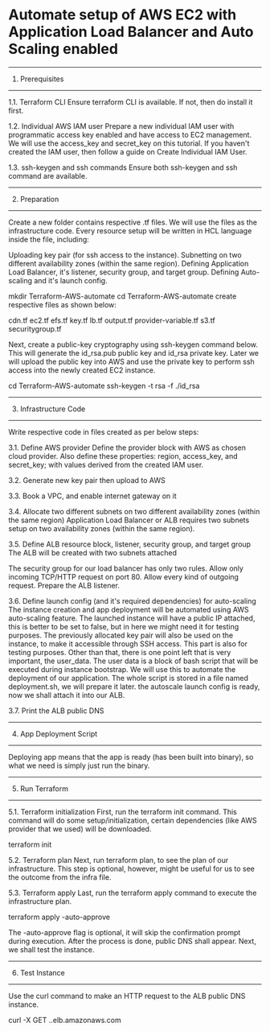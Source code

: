 # Automate setup of AWS EC2 with Application Load Balancer and Auto Scaling enabled
------------------------------------
1. Prerequisites
------------------------------------

1.1. Terraform CLI
Ensure terraform CLI is available. If not, then do install it first.

1.2. Individual AWS IAM user
Prepare a new individual IAM user with programmatic access key enabled and have access to EC2 management. We will use the access_key and secret_key on this tutorial. If you haven't created the IAM user, then follow a guide on Create Individual IAM User.

1.3. ssh-keygen and ssh commands
Ensure both ssh-keygen and ssh command are available.

------------------------------------
2. Preparation
------------------------------------

Create a new folder contains respective .tf files. We will use the files as the infrastructure code. Every resource setup will be written in HCL language inside the file, including:

Uploading key pair (for ssh access to the instance).
Subnetting on two different availability zones (within the same region).
Defining Application Load Balancer, it's listener, security group, and target group.
Defining Auto-scaling and it's launch config.

mkdir Terraform-AWS-automate
cd Terraform-AWS-automate
create respective files as shown below:

cdn.tf
ec2.tf
efs.tf
key.tf
lb.tf
output.tf
provider-variable.tf
s3.tf
securitygroup.tf

Next, create a public-key cryptography using ssh-keygen command below. This will generate the id_rsa.pub public key and id_rsa private key. Later we will upload the public key into AWS and use the private key to perform ssh access into the newly created EC2 instance.

cd Terraform-AWS-automate
ssh-keygen -t rsa -f ./id_rsa

------------------------------------
3. Infrastructure Code
------------------------------------

Write respective code in files created as per below steps:

3.1. Define AWS provider
Define the provider block with AWS as chosen cloud provider. Also define these properties: region, access_key, and secret_key; with values derived from the created IAM user.

3.2. Generate new key pair then upload to AWS

3.3. Book a VPC, and enable internet gateway on it

3.4. Allocate two different subnets on two different availability zones (within the same region)
Application Load Balancer or ALB requires two subnets setup on two availability zones (within the same region).

3.5. Define ALB resource block, listener, security group, and target group
The ALB will be created with two subnets attached

The security group for our load balancer has only two rules.
Allow only incoming TCP/HTTP request on port 80.
Allow every kind of outgoing request.
Prepare the ALB listener.

3.6. Define launch config (and it's required dependencies) for auto-scaling
The instance creation and app deployment will be automated using AWS auto-scaling feature.
The launched instance will have a public IP attached, this is better to be set to false, but in here we might need it for testing purposes.
The previously allocated key pair will also be used on the instance, to make it accessible through SSH access. This part is also for testing purposes.
Other than that, there is one point left that is very important, the user_data. The user data is a block of bash script that will be executed during instance bootstrap. We will use this to automate the deployment of our application. The whole script is stored in a file named deployment.sh, we will prepare it later.
the autoscale launch config is ready, now we shall attach it into our ALB.

3.7. Print the ALB public DNS

------------------------------------
4. App Deployment Script
------------------------------------
Deploying app means that the app is ready (has been built into binary), so what we need is simply just run the binary.

------------------------------------
5. Run Terraform
------------------------------------

5.1. Terraform initialization
First, run the terraform init command. This command will do some setup/initialization, certain dependencies (like AWS provider that we used) will be downloaded.

terraform init

5.2. Terraform plan
Next, run terraform plan, to see the plan of our infrastructure. This step is optional, however, might be useful for us to see the outcome from the infra file.

5.3. Terraform apply
Last, run the terraform apply command to execute the infrastructure plan.

terraform apply -auto-approve

The -auto-approve flag is optional, it will skip the confirmation prompt during execution.
After the process is done, public DNS shall appear. Next, we shall test the instance.

------------------------------------
6. Test Instance
------------------------------------

Use the curl command to make an HTTP request to the ALB public DNS instance.

curl -X GET <ALB>.<AWS-Region>.elb.amazonaws.com
